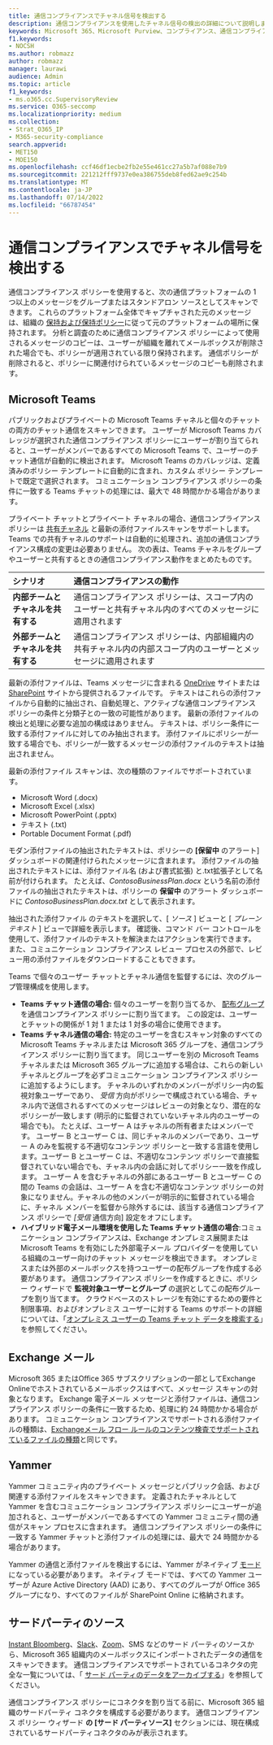 ```yaml
---
title: 通信コンプライアンスでチャネル信号を検出する
description: 通信コンプライアンスを使用したチャネル信号の検出の詳細について説明します。
keywords: Microsoft 365、Microsoft Purview、コンプライアンス、通信コンプライアンス
f1.keywords:
- NOCSH
ms.author: robmazz
author: robmazz
manager: laurawi
audience: Admin
ms.topic: article
f1_keywords:
- ms.o365.cc.SupervisoryReview
ms.service: O365-seccomp
ms.localizationpriority: medium
ms.collection:
- Strat_O365_IP
- M365-security-compliance
search.appverid:
- MET150
- MOE150
ms.openlocfilehash: ccf46df1ecbe2fb2e55e461cc27a5b7af088e7b9
ms.sourcegitcommit: 221212fff9737e0ea386755deb8fed62ae9c254b
ms.translationtype: MT
ms.contentlocale: ja-JP
ms.lasthandoff: 07/14/2022
ms.locfileid: "66787454"
---
```

# <a name="detect-channel-signals-with-communication-compliance"></a>通信コンプライアンスでチャネル信号を検出する

通信コンプライアンス ポリシーを使用すると、次の通信プラットフォームの 1 つ以上のメッセージをグループまたはスタンドアロン ソースとしてスキャンできます。 これらのプラットフォーム全体でキャプチャされた元のメッセージは、組織の [保持および保持ポリシー](/microsoft-365/compliance/information-governance)に従って元のプラットフォームの場所に保持されます。 分析と調査のために通信コンプライアンス ポリシーによって使用されるメッセージのコピーは、ユーザーが組織を離れてメールボックスが削除された場合でも、ポリシーが適用されている限り保持されます。 通信ポリシーが削除されると、ポリシーに関連付けられているメッセージのコピーも削除されます。

## <a name="microsoft-teams"></a>Microsoft Teams

パブリックおよびプライベートの Microsoft Teams チャネルと個々のチャットの両方のチャット通信をスキャンできます。 ユーザーが Microsoft Teams カバレッジが選択された通信コンプライアンス ポリシーにユーザーが割り当てられると、ユーザーがメンバーであるすべての Microsoft Teams で、ユーザーのチャット通信が自動的に検出されます。 Microsoft Teams のカバレッジは、定義済みのポリシー テンプレートに自動的に含まれ、カスタム ポリシー テンプレートで既定で選択されます。 コミュニケーション コンプライアンス ポリシーの条件に一致する Teams チャットの処理には、最大で 48 時間かかる場合があります。

プライベート チャットとプライベート チャネルの場合、通信コンプライアンス ポリシーは [共有チャネル](/MicrosoftTeams/shared-channels) と最新の添付ファイルスキャンをサポートします。 Teams での共有チャネルのサポートは自動的に処理され、追加の通信コンプライアンス構成の変更は必要ありません。 次の表は、Teams チャネルをグループやユーザーと共有するときの通信コンプライアンス動作をまとめたものです。

|**シナリオ**|**通信コンプライアンスの動作**|
|:-----------|:------------------------------------|
| **内部チームとチャネルを共有する** | 通信コンプライアンス ポリシーは、スコープ内のユーザーと共有チャネル内のすべてのメッセージに適用されます |
| **外部チームとチャネルを共有する** | 通信コンプライアンス ポリシーは、内部組織内の共有チャネル内の内部スコープ内のユーザーとメッセージに適用されます |

最新の添付ファイルは、Teams メッセージに含まれる [OneDrive](/onedrive/plan-onedrive-enterprise#modern-attachments) サイトまたは [SharePoint](/sharepoint/dev/solution-guidance/modern-experience-customizations) サイトから提供されるファイルです。 テキストはこれらの添付ファイルから自動的に抽出され、自動処理と、アクティブな通信コンプライアンス ポリシーの条件と分類子との一致の可能性があります。 最新の添付ファイルの検出と処理に必要な追加の構成はありません。 テキストは、ポリシー条件に一致する添付ファイルに対してのみ抽出されます。 添付ファイルにポリシーが一致する場合でも、ポリシーが一致するメッセージの添付ファイルのテキストは抽出されません。

最新の添付ファイル スキャンは、次の種類のファイルでサポートされています。

- Microsoft Word (.docx)
- Microsoft Excel (.xlsx)
- Microsoft PowerPoint (.pptx)
- テキスト (.txt)
- Portable Document Format (.pdf)

モダン添付ファイルの抽出されたテキストは、ポリシーの **[保留中** のアラート] ダッシュボードの関連付けられたメッセージに含まれます。 添付ファイルの抽出されたテキストには、添付ファイル名 (および書式拡張) と.txt拡張子として名前が付けられます。 たとえば、*ContosoBusinessPlan.docx* という名前の添付ファイルの抽出されたテキストは、ポリシーの **保留中** のアラート ダッシュボードに *ContosoBusinessPlan.docx.txt* として表示されます。

抽出された添付ファイル のテキストを選択して、[ *ソース* ] ビューと [ *プレーンテキスト* ] ビューで詳細を表示します。 確認後、コマンド バー コントロールを使用して、添付ファイルのテキストを解決またはアクションを実行できます。 また、コミュニケーション コンプライアンス レビュー プロセスの外部で、レビュー用の添付ファイルをダウンロードすることもできます。

Teams で個々のユーザー チャットとチャネル通信を監督するには、次のグループ管理構成を使用します。

- **Teams チャット通信の場合:** 個々のユーザーを割り当てるか、 [配布グループ](https://support.office.com/article/Distribution-groups-E8BA58A8-FAB2-4AAF-8AA1-2A304052D2DE) を通信コンプライアンス ポリシーに割り当てます。 この設定は、ユーザーとチャットの関係が 1 対 1 または 1 対多の場合に使用できます。
- **Teams チャネル通信の場合:** 特定のユーザーを含むスキャン対象のすべての Microsoft Teams チャネルまたは Microsoft 365 グループを、通信コンプライアンス ポリシーに割り当てます。 同じユーザーを別の Microsoft Teams チャネルまたは Microsoft 365 グループに追加する場合は、これらの新しいチャネルとグループを必ずコミュニケーション コンプライアンス ポリシーに追加するようにします。 チャネルのいずれかのメンバーがポリシー内の監視対象ユーザーであり、 *受信* 方向がポリシーで構成されている場合、チャネル内で送信されるすべてのメッセージはレビューの対象となり、潜在的なポリシーが一致します (明示的に監督されていないチャネル内のユーザーの場合でも)。 たとえば、ユーザー A はチャネルの所有者またはメンバーです。 ユーザー B とユーザー C は、同じチャネルのメンバーであり、ユーザー A のみを監視する不適切なコンテンツ ポリシーと一致する言語を使用します。ユーザー B とユーザー C は、不適切なコンテンツ ポリシーで直接監督されていない場合でも、チャネル内の会話に対してポリシー一致を作成します。 ユーザー A を含むチャネルの外部にあるユーザー B とユーザー C の間の Teams の会話は、ユーザー A を含む不適切なコンテンツ ポリシーの対象になりません。チャネルの他のメンバーが明示的に監督されている場合に、チャネル メンバーを監督から除外するには、該当する通信コンプライアンス ポリシーで *[受信* 通信方向] 設定をオフにします。
- **ハイブリッド電子メール環境を使用した Teams チャット通信の場合**:コミュニケーション コンプライアンスは、Exchange オンプレミス展開または Microsoft Teams を有効にした外部電子メール プロバイダーを使用している組織のユーザー向けのチャット メッセージを検出できます。 オンプレミスまたは外部のメールボックスを持つユーザーの配布グループを作成する必要があります。 通信コンプライアンス ポリシーを作成するときに、ポリシー ウィザードで **監視対象ユーザーとグループ** の選択としてこの配布グループを割り当てます。 クラウドベースのストレージを有効にするための要件と制限事項、およびオンプレミス ユーザーに対する Teams のサポートの詳細については、「[オンプレミス ユーザーの Teams チャット データを検索する](/microsoft-365/compliance/search-cloud-based-mailboxes-for-on-premises-users)」を参照してください。

## <a name="exchange-email"></a>Exchange メール

Microsoft 365 またはOffice 365 サブスクリプションの一部としてExchange Onlineでホストされているメールボックスはすべて、メッセージ スキャンの対象となります。 Exchange 電子メール メッセージと添付ファイルは、通信コンプライアンス ポリシーの条件に一致するため、処理に約 24 時間かかる場合があります。 コミュニケーション コンプライアンスでサポートされる添付ファイルの種類は、[Exchangeメール フロー ルールのコンテンツ検査でサポートされているファイルの種類](/exchange/security-and-compliance/mail-flow-rules/inspect-message-attachments#supported-file-types-for-mail-flow-rule-content-inspection)と同じです。

## <a name="yammer"></a>Yammer

Yammer コミュニティ内のプライベート メッセージとパブリック会話、および関連する添付ファイルをスキャンできます。 定義されたチャネルとして Yammer を含むコミュニケーション コンプライアンス ポリシーにユーザーが追加されると、ユーザーがメンバーであるすべての Yammer コミュニティ間の通信がスキャン プロセスに含まれます。 通信コンプライアンス ポリシーの条件に一致する Yammer チャットと添付ファイルの処理には、最大で 24 時間かかる場合があります。 

Yammer の通信と添付ファイルを検出するには、Yammer がネイティブ [モード](/yammer/configure-your-yammer-network/overview-native-mode) になっている必要があります。 ネイティブ モードでは、すべての Yammer ユーザーが Azure Active Directory (AAD) にあり、すべてのグループが Office 365 グループになり、すべてのファイルが SharePoint Online に格納されます。

## <a name="third-party-sources"></a>サードパーティのソース

[Instant Bloomberg](/microsoft-365/compliance/archive-instant-bloomberg-data)、[Slack](/microsoft-365/compliance/archive-slack-data)、[Zoom](/microsoft-365/compliance/archive-zoommeetings-data)、SMS などのサード パーティのソースから、Microsoft 365 組織内のメールボックスにインポートされたデータの通信をスキャンできます。 通信コンプライアンスでサポートされているコネクタの完全な一覧については、「 [サード パーティのデータをアーカイブする](/microsoft-365/compliance/archiving-third-party-data)」を参照してください。

通信コンプライアンス ポリシーにコネクタを割り当てる前に、Microsoft 365 組織のサードパーティ コネクタを構成する必要があります。 通信コンプライアンス ポリシー ウィザード **の [サード パーティソース]** セクションには、現在構成されているサードパーティコネクタのみが表示されます。
